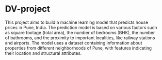 # DV-project
This project aims to build a machine learning model that predicts house prices in Pune, India. The prediction model is based on various factors such as square footage (total area), the number of bedrooms (BHK), the number of bathrooms, and the proximity to important localities, like railway stations and airports. The model uses a dataset containing information about properties from different neighborhoods of Pune, with features indicating their location and structural attributes.
